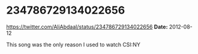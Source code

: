 # 234786729134022656
https://twitter.com/AliAbdaal/status/234786729134022656
**Date:** 2012-08-12

This song was the only reason I used to watch CSI:NY
